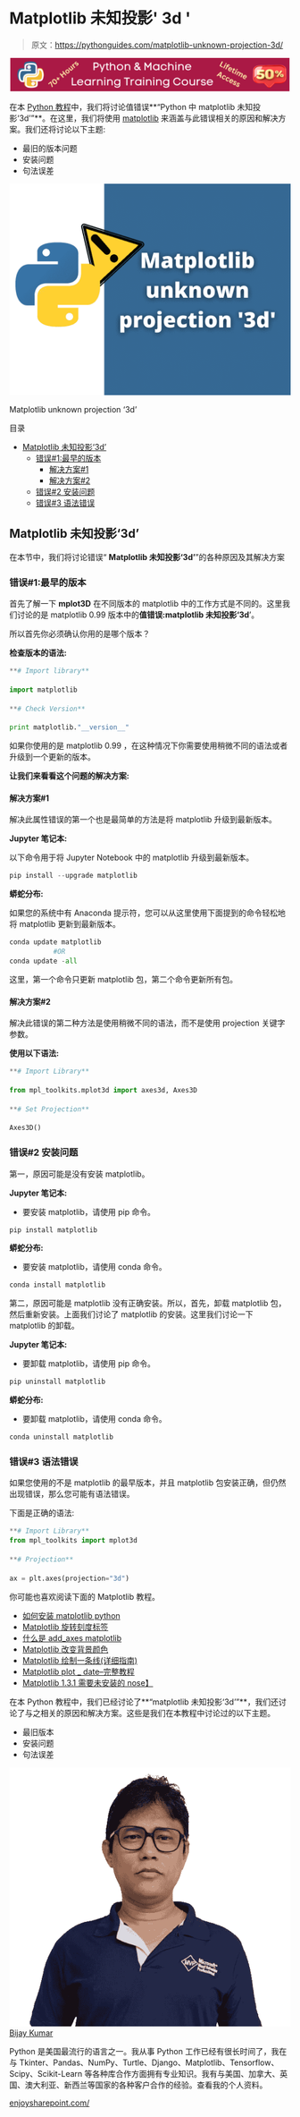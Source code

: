 # Matplotlib 未知投影' 3d '

> 原文：<https://pythonguides.com/matplotlib-unknown-projection-3d/>

[![Python & Machine Learning training courses](img/49ec9c6da89a04c9f45bab643f8c765c.png)](https://sharepointsky.teachable.com/p/python-and-machine-learning-training-course)

在本 [Python 教程](https://pythonguides.com/python-hello-world-program/)中，我们将讨论值错误**“Python 中 matplotlib 未知投影‘3d’”**。在这里，我们将使用 [matplotlib](https://pythonguides.com/what-is-matplotlib/) 来涵盖与此错误相关的原因和解决方案。我们还将讨论以下主题:

*   最旧的版本问题
*   安装问题
*   句法误差

![Matplotlib unknown projection '3d'](img/ef4e74ea829f04bb69eb6e4fb3e4c3d6.png "Matplotlib unknown projection 3d")

Matplotlib unknown projection ‘3d’

目录

[](#)

*   [Matplotlib 未知投影‘3d’](#Matplotlib_unknown_projection_3d "Matplotlib unknown projection ‘3d’")
    *   [错误#1:最早的版本](#Error1_Oldest_Version "Error#1: Oldest Version")
        *   [解决方案#1](#Solution1 "Solution#1")
        *   [解决方案#2](#Solution2 "Solution#2")
    *   [错误#2 安装问题](#Error_2_Installation_Issue "Error #2 Installation Issue")
    *   [错误#3 语法错误](#Error3_Syntax_Error "Error#3 Syntax Error")

## Matplotlib 未知投影‘3d’

在本节中，我们将讨论错误“ **Matplotlib 未知投影‘3d’**”的各种原因及其解决方案

### 错误#1:最早的版本

首先了解一下 **mplot3D** 在不同版本的 matplotlib 中的工作方式是不同的。这里我们讨论的是 matplotlib 0.99 版本中的**值错误:matplotlib 未知投影‘3d**’。

所以首先你必须确认你用的是哪个版本？

**检查版本的语法:**

```py
**# Import library**

import matplotlib

**# Check Version**

print matplotlib."__version__"
```

如果你使用的是 matplotlib 0.99 ，在这种情况下你需要使用稍微不同的语法或者升级到一个更新的版本。

**让我们来看看这个问题的解决方案:**

#### 解决方案#1

解决此属性错误的第一个也是最简单的方法是将 matplotlib 升级到最新版本。

**Jupyter 笔记本:**

以下命令用于将 Jupyter Notebook 中的 matplotlib 升级到最新版本。

```py
pip install --upgrade matplotlib
```

**蟒蛇分布:**

如果您的系统中有 Anaconda 提示符，您可以从这里使用下面提到的命令轻松地将 matplotlib 更新到最新版本。

```py
conda update matplotlib
           #OR
conda update -all
```

这里，第一个命令只更新 matplotlib 包，第二个命令更新所有包。

#### 解决方案#2

解决此错误的第二种方法是使用稍微不同的语法，而不是使用 projection 关键字参数。

**使用以下语法:**

```py
**# Import Library**

from mpl_toolkits.mplot3d import axes3d, Axes3D

**# Set Projection**

Axes3D()
```

### 错误#2 安装问题

第一，原因可能是没有安装 matplotlib。

**Jupyter 笔记本:**

*   要安装 matplotlib，请使用 pip 命令。

```py
pip install matplotlib
```

**蟒蛇分布:**

*   要安装 matplotlib，请使用 conda 命令。

```py
conda install matplotlib
```

第二，原因可能是 matplotlib 没有正确安装。所以，首先，卸载 matplotlib 包，然后重新安装。上面我们讨论了 matplotlib 的安装。这里我们讨论一下 matplotlib 的卸载。

**Jupyter 笔记本:**

*   要卸载 matplotlib，请使用 pip 命令。

```py
pip uninstall matplotlib
```

**蟒蛇分布:**

*   要卸载 matplotlib，请使用 conda 命令。

```py
conda uninstall matplotlib
```

### 错误#3 语法错误

如果您使用的不是 matplotlib 的最早版本，并且 matplotlib 包安装正确，但仍然出现错误，那么您可能有语法错误。

下面是正确的语法:

```py
**# Import Library** 
from mpl_toolkits import mplot3d

**# Projection**

ax = plt.axes(projection="3d")
```

你可能也喜欢阅读下面的 Matplotlib 教程。

*   [如何安装 matplotlib python](https://pythonguides.com/how-to-install-matplotlib-python/)
*   [Matplotlib 旋转刻度标签](https://pythonguides.com/matplotlib-rotate-tick-labels/)
*   [什么是 add_axes matplotlib](https://pythonguides.com/add_axes-matplotlib/)
*   [Matplotlib 改变背景颜色](https://pythonguides.com/matplotlib-change-background-color/)
*   [Matplotlib 绘制一条线(详细指南)](https://pythonguides.com/matplotlib-plot-a-line/)
*   [Matplotlib plot _ date–完整教程](https://pythonguides.com/matplotlib-plot-date/)
*   [Matplotlib 1.3.1 需要未安装的 nose】](https://pythonguides.com/matplotlib-1-3-1-requires-nose-which-is-not-installed/)

在本 Python 教程中，我们已经讨论了**“matplotlib 未知投影‘3d’”**，我们还讨论了与之相关的原因和解决方案。这些是我们在本教程中讨论过的以下主题。

*   最旧版本
*   安装问题
*   句法误差

![Bijay Kumar MVP](img/9cb1c9117bcc4bbbaba71db8d37d76ef.png "Bijay Kumar MVP")[Bijay Kumar](https://pythonguides.com/author/fewlines4biju/)

Python 是美国最流行的语言之一。我从事 Python 工作已经有很长时间了，我在与 Tkinter、Pandas、NumPy、Turtle、Django、Matplotlib、Tensorflow、Scipy、Scikit-Learn 等各种库合作方面拥有专业知识。我有与美国、加拿大、英国、澳大利亚、新西兰等国家的各种客户合作的经验。查看我的个人资料。

[enjoysharepoint.com/](https://enjoysharepoint.com/)[](https://www.facebook.com/fewlines4biju "Facebook")[](https://www.linkedin.com/in/fewlines4biju/ "Linkedin")[](https://twitter.com/fewlines4biju "Twitter")